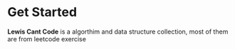 # Get Started

**Lewis Cant Code** is a algorthim and data structure collection, most of them are from leetcode exercise

